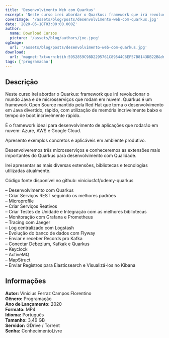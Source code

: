 ```yaml
---
title: 'Desenvolvimento Web com Quarkus'
excerpt: 'Neste curso irei abordar o Quarkus: framework que irá revolucionar o mundo Java e de microsserviços que rodam em nuvem. Quarkus é um framework Open Source mantido pela Red Hat que torna o desenvolvimento em Java divertido, rápido, com utilização de memória incrivelmente baixo e tempo de boot incr'
coverImage: '/assets/blog/posts/desenvolvimento-web-com-quarkus.jpg'
date: '2020-05-18T03:00:00.000Z'
author:
  name: Download Cursos
  picture: '/assets/blog/authors/joe.jpeg'
ogImage:
  url: '/assets/blog/posts/desenvolvimento-web-com-quarkus.jpg'
download:
  url: 'magnet:?xt=urn:btih:5952859C98D2295761C89544C6EF57B8143DB22B&dn=Desenvolvimento%20Web%20com%20Quarkus&tr=udp%3a%2f%2ftracker.openbittorrent.com%3a1337%2fannounce&tr=udp%3a%2f%2ftracker.opentrackr.org%3a1337%2fannounce'
tags: ['programacao']
---
```

<h2>Descrição</h2>
<p>Neste curso irei abordar o Quarkus: framework que irá revolucionar o mundo Java e de microsserviços que rodam em nuvem. Quarkus é um framework Open Source mantido pela Red Hat que torna o desenvolvimento em Java divertido, rápido, com utilização de memória incrivelmente baixo e tempo de boot incrivelmente rápido.</p><p>É o framework ideal para desenvolvimento de aplicações que rodarão em nuvem: Azure, AWS e Google Cloud.</p><p>Apresento exemplos concretos e aplicáveis em ambiente produtivo.</p><p>Desenvolveremos três microsserviços e conheceremos as extensões mais importantes do Quarkus para desenvolvimento com Qualidade.</p><p>Irei apresentar as mais diversas extensões, bibliotecas e tecnologias utilizadas atualmente.</p><p>Código fonte disponível no github: viniciusfcf/udemy-quarkus</p><p>– Desenvolvimento com Quarkus<br/> – Criar Serviços REST seguindo os melhores padrões<br/> – Microprofile<br/> – Criar Serviços Reativos<br/> – Criar Testes de Unidade e Integração com as melhores bibliotecas<br/> – Monitoração com Grafana e Prometheus<br/> – Tracing com Jaeger<br/> – Log centralizado com Logstash<br/> – Evolução do banco de dados com Flyway<br/> – Enviar e receber Records pro Kafka<br/> – Conectar Debezium, Kafkak e Quarkus<br/> – Keyclock<br/> – ActiveMQ<br/> – MapStruct<br/> – Enviar Registros para Elasticsearch e Visualizá-los no Kibana</p><h2>Informações</h2><p><strong>Autor:</strong> Vinicius Ferraz Campos Florentino<br/> <strong>Gênero:</strong> Programação<br/> <strong>Ano de Lançamento:</strong> 2020<br/> <strong>Formato:</strong> MP4<br/> <strong>Idioma:</strong> Português<br/> <strong>Tamanho:</strong> 3,49 GB<br/> <strong>Servidor:</strong> GDrive / Torrent<br/> <strong>Senha:</strong> ConhecimentoLivre</p>
